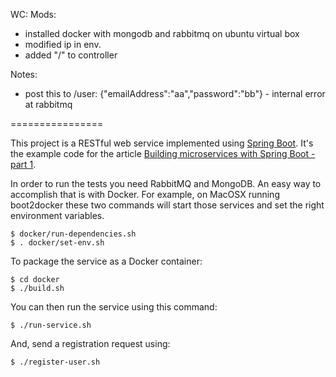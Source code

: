 WC:
Mods:
- installed docker with mongodb and rabbitmq on ubuntu virtual box
- modified ip in env.
- added "/" to controller

Notes:
- post this to /user: {"emailAddress":"aa","password":"bb"} - internal error at rabbitmq

================

This project is a RESTful web service implemented using [Spring Boot](http://projects.spring.io/spring-boot/).
It's the example code for the article [Building microservices with Spring Boot - part 1](http://plainoldobjects.com/2014/04/01/building-microservices-with-spring-boot-part1/).

In order to run the tests you need RabbitMQ and MongoDB.
An easy way to accomplish that is with Docker.
For example, on MacOSX running boot2docker these two commands will start those services and set the right environment variables.


    $ docker/run-dependencies.sh  
    $ . docker/set-env.sh

To package the service as a Docker container:

    $ cd docker
    $ ./build.sh
    
You can then run the service using this command:

    $ ./run-service.sh
    
And, send a registration request using:

    $ ./register-user.sh
    






